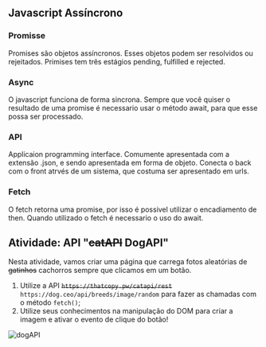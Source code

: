 ## Javascript Assíncrono

### Promisse

Promises são objetos assíncronos.
Esses objetos podem ser resolvidos ou rejeitados.
Primises tem três estágios pending, fulfilled e rejected.

### Async

O javascript funciona de forma sincrona.
Sempre que você quiser o resultado de uma promise é necessario usar o método await, para que esse possa ser processado.

### API

Applicaion programming interface.
Comumente apresentada com a extensão .json, e sendo apresentada em forma de objeto.
Conecta o back com o front atrvés de um sistema, que costuma ser apresentado em urls.

### Fetch

O fetch retorna uma promise, por isso é possivel utilizar o encadiamento de then.
Quando utilizado o fetch é necessario o uso do await.

## Atividade: API "<s>catAPI</s> DogAPI"

Nesta atividade, vamos criar uma página que carrega fotos aleatórias de <s>gatinhos</s> cachorros sempre que clicamos em um botão.

1. Utilize a API <s>`https://thatcopy.pw/catapi/rest`</s> `https://dog.ceo/api/breeds/image/random` para fazer as chamadas com o método `fetch()`;
2. Utilize seus conhecimentos na manipulação do DOM para criar a imagem e ativar o evento de clique do botão!

![dogAPI](./dogs-gif.gif)
